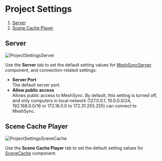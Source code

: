 # Project Settings

1. [Server](#server)
1. [Scene Cache Player](#scene-cache-player)

## Server

![ProjectSettingsServer](../images/ProjectSettingsServer.png)

Use the **Server** tab to set the default setting values for 
[MeshSyncServer](MeshSyncServer.md) component, 
and connection-related settings:
* **Server Port**  
    The default server port.
* **Allow public access**  
    Allows public access to MeshSync. By default, this setting is turned off, 
    and only computers in local network 
    (127.0.0.1, 10.0.0.0/24, 192.168.0.0/16 or 172.16.0.0 to 172.31.255.255)
    can connect to MeshSync.



## Scene Cache Player

![ProjectSettingsSceneCache](../images/ProjectSettingsSceneCache.png)

Use the **Scene Cache Player** tab to set the default setting values for 
[SceneCache](SceneCache.md) component.




